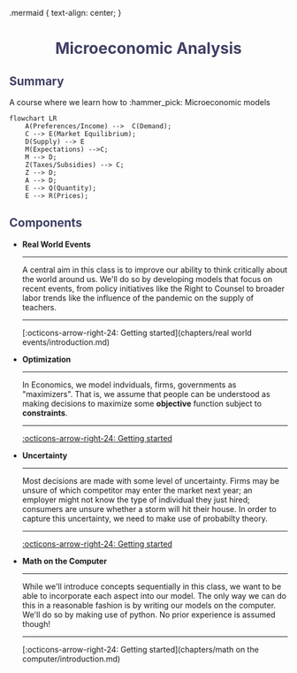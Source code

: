 .mermaid {
    text-align: center;
 }

<h1 style="text-align: center;color:#404065;font-weight:bold;">Microeconomic Analysis</h1>

<h2 style="text-align: left;color:#404065;font-weight:bold;">Summary</h2>

A course where we learn how to :hammer_pick: Microeconomic models 

```mermaid
flowchart LR
    A(Preferences/Income) -->  C(Demand);
    C --> E(Market Equilibrium);
    D(Supply) --> E
    M(Expectations) -->C;
    M --> D;
    Z(Taxes/Subsidies) --> C;
    Z --> D;
    A --> D;
    E --> Q(Quantity);
    E --> R(Prices);
```

<h2 style="text-align: left;color:#404065;font-weight:bold;">Components</h2>

<div class="grid cards" markdown>

-   __Real World Events__

    ---

    A central aim in this class is to improve our ability to think critically about the world around us. We'll do so by developing models that focus on recent events, from policy initiatives like the Right to Counsel to broader labor trends like the influence of the pandemic on the supply of teachers.

    ---
    [:octicons-arrow-right-24: Getting started](chapters/real world events/introduction.md)

-   __Optimization__

    ---

    In Economics, we model indviduals, firms, governments as "maximizers". That is, 
    we assume that people can be understood as making decisions to maximize some **objective** function subject to **constraints**.

    ---
    [:octicons-arrow-right-24: Getting started](chapters/optimization/introduction.md)

-   __Uncertainty__

    ---

    Most decisions are made with some level of uncertainty. Firms may be unsure of which competitor may enter the market next year; an employer might not know the type of individual they just hired; consumers are unsure whether a storm will hit their house. In order to capture this uncertainty, we need to make use of probabilty theory.

    ---
    [:octicons-arrow-right-24: Getting started](chapters/Uncertainty/introduction.md)


-   __Math on the Computer__

    ---

    While we'll introduce concepts sequentially in this class, we want to be able to incorporate each aspect into our model. The only way we can do this in a reasonable fashion is by writing our models on the computer. We'll do so by making use of python. No prior experience is assumed though!
    
    ---
    [:octicons-arrow-right-24: Getting started](chapters/math on the computer/introduction.md)

</div>




<!-- 
<div class="grid cards" markdown>

- Real World
- Model
- Solver

</div> -->

  
<!-- 
### **Schedule**

| Date      | Topic | Assignments| 
| :----:  |    :----:   |       :----:  | 
| 09/07   | [Course Overview](overview/overview.md), [Why Model](./chapters/why_model.md) |  |
| 09/09   | [Constraints (1)](./chapters/constraints/constraints_overview.md) |  |
| 09/14   | [Constraints (2)](./chapters/constraints/budget_contraints.md) | Posted Problem Set One |
| 09/16   | [Constraints (3)](./chapters/constraints/exploring_choice.md) |  |
| 09/19   | [Intro Uncertainty](./chapters/constraints/uncertainty.md) |  |
| 09/21   | [Utility (1)](./chapters/objectives/utility.md) |  |
| 09/23   | [Utility (2)](./chapters/objectives/utility.md) | Problem Set One Due  |
| 09/26   | Implicit Functions & Differentiation |  |
| 09/28   | [Technology](./chapters/objectives/production_constraints.md) |  |
| 09/30   | [Profit ](./chapters/objectives/profit.md)  | Draft of Written Response Due  | 
| 10/03   | [Solving Models](./chapters/solving_models.md) | Problem Set Two Posted| 
| 10/05   | Profit Maximization | | 
| 10/07   | [Consumer Heterogeneity](./chapters/slides/conumers.md) | | 
| 10/11   | Midterm Review | | 
| 10/12   | Midterm | | 
| 10/14   | [Demand](./chapters/applications/demand.md) | |
| 10/17   | [Comparative Statics](./chapters/comparative_statics.md) | |
| 10/19   | [Optimal Policy](./chapters/slides/optimal_policy.md)| |
| 10/21   | [Game Theory (1)](./chapters/applications/game%20theory.md) | |
| 10/24   | [Choice Uncertainty (1)](./chapters/slides/choice_uncertainty.md) | [Problem Set 3](https://github.com/pharringtonp19/mecon/blob/main/notebooks/problem_sets/assignments/Problem_Set_Three.ipynb) | 
| 10/26   | [Choice Uncertainty (2)](./chapters/slides/choice_uncertainty.md) | | 
| 10/28   | [Game Theory (2)](./chapters/applications/game%20theory.md) | |
|10/31 | [Math on the Computer](https://github.com/pharringtonp19/mecon/blob/main/notebooks/Problem_Set_4_Preparation.ipynb) |  [Problem Set 4](https://github.com/pharringtonp19/mecon/blob/main/notebooks/problem_sets/assignments/Problem_Set_Four.ipynb) | 
| 11/02   | [Choice Uncertainty (3)](./chapters/slides/choice_uncertainty.md) | | 
| 11/04   | [Choice Uncertainty (4)](./chapters/slides/choice_uncertainty.md) | | 
|11/07 | [Asymmetric Information (1)](./chapters/markets/information.md) |  [Problem Set 5](https://github.com/pharringtonp19/mecon/blob/main/notebooks/problem_sets/assignments/Design_Your_Own_Market_Correction.ipynb) | 
| 11/09  | [Mathematics of Equilibrium](./chapters/markets/information.md) | | 
| 11/11  | [Asymmetric Information (2)](./chapters/markets/information.md) || 
| 11/14  | [Asymmetric Information (3)](./chapters/markets/information.md) | | 
| 11/16  | [Asymmetric Information (4)](./chapters/markets/information.md) || 
| 11/18  | Midterm Review || 
| 11/21  | Midterm | |  -->


